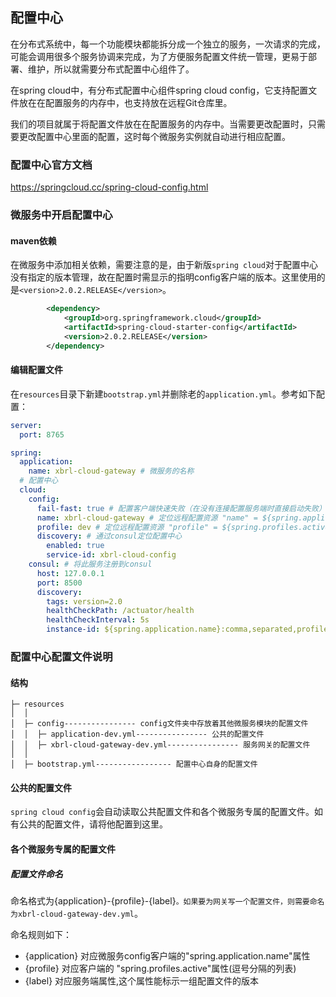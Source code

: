 ## 配置中心

在分布式系统中，每一个功能模块都能拆分成一个独立的服务，一次请求的完成，可能会调用很多个服务协调来完成，为了方便服务配置文件统一管理，更易于部署、维护，所以就需要分布式配置中心组件了。

在spring cloud中，有分布式配置中心组件spring cloud config，它支持配置文件放在在配置服务的内存中，也支持放在远程Git仓库里。

我们的项目就属于将配置文件放在在配置服务的内存中。当需要更改配置时，只需要更改配置中心里面的配置，这时每个微服务实例就自动进行相应配置。

### 配置中心官方文档

https://springcloud.cc/spring-cloud-config.html

### 微服务中开启配置中心

#### maven依赖

在微服务中添加相关依赖，需要注意的是，由于新版`spring cloud`对于配置中心没有指定的版本管理，故在配置时需显示的指明config客户端的版本。这里使用的是`<version>2.0.2.RELEASE</version>`。

```xml
		<dependency>
			<groupId>org.springframework.cloud</groupId>
			<artifactId>spring-cloud-starter-config</artifactId>
			<version>2.0.2.RELEASE</version>
		</dependency>
```

#### 编辑配置文件

在`resources`目录下新建`bootstrap.yml`并删除老的`application.yml`。参考如下配置：

```yaml
server:
  port: 8765

spring:
  application:
    name: xbrl-cloud-gateway # 微服务的名称
  # 配置中心
  cloud:
    config:
      fail-fast: true # 配置客户端快速失败（在没有连接配置服务端时直接启动失败）
      name: xbrl-cloud-gateway # 定位远程配置资源 "name" = ${spring.application.name}
      profile: dev # 定位远程配置资源 "profile" = ${spring.profiles.active} (actually Environment.getActiveProfiles())
      discovery: # 通过consul定位配置中心
        enabled: true
        service-id: xbrl-cloud-config
    consul: # 将此服务注册到consul
      host: 127.0.0.1
      port: 8500
      discovery:
        tags: version=2.0
        healthCheckPath: /actuator/health
        healthCheckInterval: 5s
        instance-id: ${spring.application.name}:comma,separated,profiles:${server.port}
```

### 配置中心配置文件说明

#### 结构

```
├─ resources
│  │  
│  ├─ config---------------- config文件夹中存放着其他微服务模块的配置文件
│  │  ├─ application-dev.yml---------------- 公共的配置文件
│  │  ├─ xbrl-cloud-gateway-dev.yml---------------- 服务网关的配置文件
│  │  
│  ├─ bootstrap.yml----------------- 配置中心自身的配置文件
```



#### 公共的配置文件

`spring cloud config`会自动读取公共配置文件和各个微服务专属的配置文件。如有公共的配置文件，请将他配置到这里。

#### 各个微服务专属的配置文件

##### 配置文件命名

命名格式为{application}-{profile}-{label}`。如果要为网关写一个配置文件，则需要命名为xbrl-cloud-gateway-dev.yml`。

命名规则如下：

- {application} 对应微服务config客户端的"spring.application.name"属性
- {profile} 对应客户端的 "spring.profiles.active"属性(逗号分隔的列表)
- {label} 对应服务端属性,这个属性能标示一组配置文件的版本

